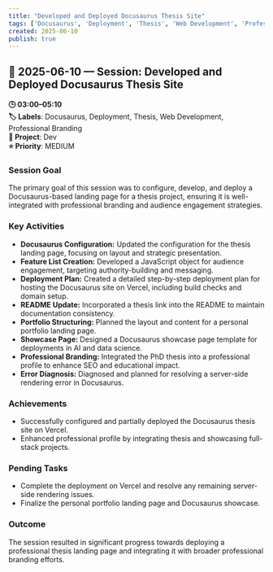 ```yaml
---
title: "Developed and Deployed Docusaurus Thesis Site"
tags: ['Docusaurus', 'Deployment', 'Thesis', 'Web Development', 'Professional Branding']
created: 2025-06-10
publish: true
---
```


## 📅 2025-06-10 — Session: Developed and Deployed Docusaurus Thesis Site

**🕒 03:00–05:10**  
**🏷️ Labels**: Docusaurus, Deployment, Thesis, Web Development, Professional Branding  
**📂 Project**: Dev  
**⭐ Priority**: MEDIUM  


### Session Goal
The primary goal of this session was to configure, develop, and deploy a Docusaurus-based landing page for a thesis project, ensuring it is well-integrated with professional branding and audience engagement strategies.

### Key Activities
- **Docusaurus Configuration:** Updated the configuration for the thesis landing page, focusing on layout and strategic presentation.
- **Feature List Creation:** Developed a JavaScript object for audience engagement, targeting authority-building and messaging.
- **Deployment Plan:** Created a detailed step-by-step deployment plan for hosting the Docusaurus site on Vercel, including build checks and domain setup.
- **README Update:** Incorporated a thesis link into the README to maintain documentation consistency.
- **Portfolio Structuring:** Planned the layout and content for a personal portfolio landing page.
- **Showcase Page:** Designed a Docusaurus showcase page template for deployments in AI and data science.
- **Professional Branding:** Integrated the PhD thesis into a professional profile to enhance SEO and educational impact.
- **Error Diagnosis:** Diagnosed and planned for resolving a server-side rendering error in Docusaurus.

### Achievements
- Successfully configured and partially deployed the Docusaurus thesis site on Vercel.
- Enhanced professional profile by integrating thesis and showcasing full-stack projects.

### Pending Tasks
- Complete the deployment on Vercel and resolve any remaining server-side rendering issues.
- Finalize the personal portfolio landing page and Docusaurus showcase.

### Outcome
The session resulted in significant progress towards deploying a professional thesis landing page and integrating it with broader professional branding efforts.
